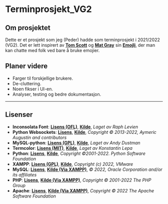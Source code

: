 # Terminprosjekt_VG2

## Om prosjektet

Dette er et prosjekt som jeg (Peder) hadde som terminprosjekt i 2021/2022 (VG2).
Det er lett inspirert av [**Tom Scott**](https://www.tomscott.com/) og [**Mat Gray**](https://mattg.co.uk/) sin [**Emojli**](https://emoj.li/), der man kan chatte med folk ved bare å bruke emojier.

## Planer videre

- Farger til forskjellige brukere.
- De-cluttering.
- Noen fikser i UI-en.
- Analyser, testing og bedre dokumentasjon.

---

## Lisenser

- **Inconsolata Font**: [**Lisens (OFL)**](https://scripts.sil.org/cms/scripts/page.php?site_id=nrsi&id=OFL), [**Kilde**](https://fonts.google.com/specimen/Inconsolata?query=inconsolata#about), *Laget av Raph Levien*
- **Python Websockets**: [**Lisens**](https://websockets.readthedocs.io/en/stable/project/license.html), [**Kilde**](https://websockets.readthedocs.io/en/stable/), *Copyright © 2013-2022, Aymeric Augustin and contributors*
- **MySQL-python**: [**Lisens (GPL)**](https://www.gnu.org/licenses/gpl-3.0.en.html), [**Kilde**](https://pypi.org/project/MySQL-python/), *Laget av Andy Dustman*
- **Termcolor**: [**Lisens (MIT)**](https://www.mit.edu/~amini/LICENSE.md), [**Kilde**](https://pypi.org/project/termcolor/), *Laget av Konstantin Lepa*
- **Python**: [**Lisens**](https://docs.python.org/3/license.html), [**Kilde**](https://www.python.org/downloads/), *Copyright ©2001-2022.  Python Software Foundation*
- **XAMPP**: [**Lisens (GPL)**](https://www.gnu.org/licenses/gpl-3.0.en.html), [**Kilde**](https://www.apachefriends.org/index.html), *Copyright (c) 2022, VMware*
- **MySQL**: [**Lisens**](https://www.mysql.com/about/legal/licensing/oem/), [**Kilde (Via XAMPP)**](https://www.apachefriends.org/index.html), *© 2022, Oracle Corporation and/or its affiliates*
- **PHP**: [**Lisens**](https://www.php.net/license/index.php), [**Kilde (Via XAMPP)**](https://www.apachefriends.org/index.html), *Copyright © 2001-2022 The PHP Group*
- **Apache**: [**Lisens**](https://www.apache.org/licenses/LICENSE-2.0), [**Kilde (Via XAMPP)**](https://www.apachefriends.org/index.html), *Copyright © 2022 The Apache Software Foundation*
